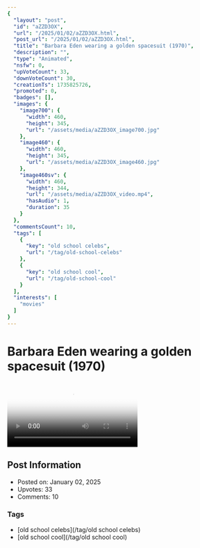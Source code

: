 ```yaml
---
{
  "layout": "post",
  "id": "aZZD3OX",
  "url": "/2025/01/02/aZZD3OX.html",
  "post_url": "/2025/01/02/aZZD3OX.html",
  "title": "Barbara Eden wearing a golden spacesuit (1970)",
  "description": "",
  "type": "Animated",
  "nsfw": 0,
  "upVoteCount": 33,
  "downVoteCount": 30,
  "creationTs": 1735825726,
  "promoted": 0,
  "badges": [],
  "images": {
    "image700": {
      "width": 460,
      "height": 345,
      "url": "/assets/media/aZZD3OX_image700.jpg"
    },
    "image460": {
      "width": 460,
      "height": 345,
      "url": "/assets/media/aZZD3OX_image460.jpg"
    },
    "image460sv": {
      "width": 460,
      "height": 344,
      "url": "/assets/media/aZZD3OX_video.mp4",
      "hasAudio": 1,
      "duration": 35
    }
  },
  "commentsCount": 10,
  "tags": [
    {
      "key": "old school celebs",
      "url": "/tag/old-school-celebs"
    },
    {
      "key": "old school cool",
      "url": "/tag/old-school-cool"
    }
  ],
  "interests": [
    "movies"
  ]
}
---
```


# Barbara Eden wearing a golden spacesuit (1970)

<video controls playsinline loop poster="/assets/media/aZZD3OX_image460.jpg">
  <source src="/assets/media/aZZD3OX_video.mp4" type="video/mp4">
  Your browser does not support the video tag.
</video>

## Post Information

- Posted on: January 02, 2025
- Upvotes: 33
- Comments: 10

### Tags

- [old school celebs](/tag/old school celebs)
- [old school cool](/tag/old school cool)
